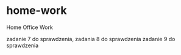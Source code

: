 # home-work
Home Office Work

zadanie 7 do sprawdzenia,
zadania 8 do sprawdzenia
zadanie 9 do sprawdzenia
